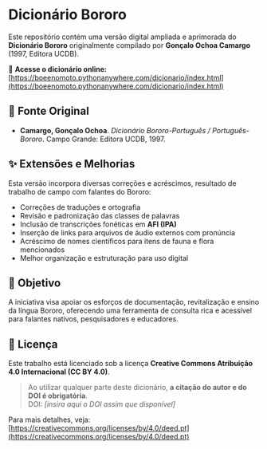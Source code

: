 # Dicionário Bororo

Este repositório contém uma versão digital ampliada e aprimorada do **Dicionário Bororo** originalmente compilado por **Gonçalo Ochoa Camargo** (1997, Editora UCDB).

🔗 **Acesse o dicionário online:**  
[https://boeenomoto.pythonanywhere.com/dicionario/index.html](https://boeenomoto.pythonanywhere.com/dicionario/index.html)

## 📘 Fonte Original

- **Camargo, Gonçalo Ochoa**. *Dicionário Bororo-Português / Português-Bororo*. Campo Grande: Editora UCDB, 1997.

## ✨ Extensões e Melhorias

Esta versão incorpora diversas correções e acréscimos, resultado de trabalho de campo com falantes do Bororo:

- Correções de traduções e ortografia
- Revisão e padronização das classes de palavras
- Inclusão de transcrições fonéticas em **AFI (IPA)**
- Inserção de links para arquivos de áudio externos com pronúncia
- Acréscimo de nomes científicos para itens de fauna e flora mencionados
- Melhor organização e estruturação para uso digital

## 🎯 Objetivo

A iniciativa visa apoiar os esforços de documentação, revitalização e ensino da língua Bororo, oferecendo uma ferramenta de consulta rica e acessível para falantes nativos, pesquisadores e educadores.

## 📄 Licença

Este trabalho está licenciado sob a licença **Creative Commons Atribuição 4.0 Internacional (CC BY 4.0)**.

> Ao utilizar qualquer parte deste dicionário, **a citação do autor e do DOI é obrigatória**.  
> DOI: _[insira aqui o DOI assim que disponível]_

Para mais detalhes, veja: [https://creativecommons.org/licenses/by/4.0/deed.pt](https://creativecommons.org/licenses/by/4.0/deed.pt)
